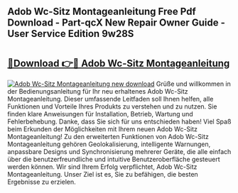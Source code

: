 ## Adob Wc-Sitz Montageanleitung Free Pdf Download - Part-qcX New Repair Owner Guide - User Service Edition 9w28S

# <h2><a href="http://df7fx2e.blite.top/?on=Adob+Wc-Sitz+Montageanleitung">🔗Download 👉🔴 Adob Wc-Sitz Montageanleitung</a></h2>

[![Adob Wc-Sitz Montageanleitung new download](https://i.imgur.com/lujVjoI.png)](http://df7fx2e.blite.top/?on=Adob+Wc-Sitz+Montageanleitung)
Grüße und willkommen in der Bedienungsanleitung für Ihr neu erhaltenes Adob Wc-Sitz Montageanleitung. Dieser umfassende Leitfaden soll Ihnen helfen, alle Funktionen und Vorteile Ihres Produkts zu verstehen und zu nutzen. Sie finden klare Anweisungen für Installation, Betrieb, Wartung und Fehlerbehebung. Danke, dass Sie sich für uns entschieden haben! Viel Spaß beim Erkunden der Möglichkeiten mit Ihrem neuen Adob Wc-Sitz Montageanleitung! Zu den erweiterten Funktionen von Adob Wc-Sitz Montageanleitung gehören Geolokalisierung, intelligente Warnungen, anpassbare Designs und Synchronisierung mehrerer Geräte, die alle einfach über die benutzerfreundliche und intuitive Benutzeroberfläche gesteuert werden können. Wir sind Ihrem Erfolg verpflichtet, Adob Wc-Sitz Montageanleitung. Unser Ziel ist es, Sie zu befähigen, die besten Ergebnisse zu erzielen.
